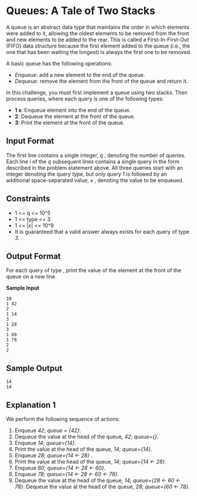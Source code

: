 # Queues: A Tale of Two Stacks

A queue is an abstract data type that maintains the order in which elements were added to it, allowing the oldest elements to be removed from the front and new elements to be added to the rear. This is called a First-In-First-Out (FIFO) data structure because the first element added to the queue (i.e., the one that has been waiting the longest) is always the first one to be removed.

A basic queue has the following operations:

* *Enqueue*: add a new element to the end of the queue.
* *Dequeue*: remove the element from the front of the queue and return it.

In this challenge, you must first implement a queue using two stacks. Then process  queries, where each query is one of the following types:

* **1 x**: Enqueue element  into the end of the queue.
* **2**: Dequeue the element at the front of the queue.
* **3**: Print the element at the front of the queue.

## Input Format

The first line contains a single integer, *q* , denoting the number of queries. 
Each line *i* of the *q* subsequent lines contains a single query in the form described in the problem statement above. All three queries start with an integer denoting the query *type*, but only query *1* is followed by an additional space-separated value, *x* , denoting the value to be enqueued.

## Constraints

* 1 <= q <= 10^5
* 1 <= type <= 3
* 1 <= |x| <= 10^9
* It is guaranteed that a valid answer always exists for each query of type *3*.

## Output Format

For each query of type , print the value of the element at the front of the queue on a new line.

**Sample Input**

```
10
1 42
2
1 14
3
1 28
3
1 60
1 78
2
2
```

## Sample Output

```
14
14
```

## Explanation 1

We perform the following sequence of actions:

1. Enqueue *42*; *queue = {42}*.
2. Dequeue the value at the head of the queue, *42*; *queue={}*.
3. Enqueue *14*; *queue={14}*.
4. Print the value at the head of the queue, *14*; *queue={14}*.
5. Enqueue *28*; *queue={14 <- 28}* .
6. Print the value at the head of the queue, *14*; *queue={14 <- 28}*.
7. Enqueue *60*; *queue={14 <- 28 <- 60}*.
8. Enqueue *78*; *queue={14 <- 28 <- 60 <- 78}*.
9. Dequeue the value at the head of the queue, *14*; *queue={28 <- 60 <- 78}*.
Dequeue the value at the head of the queue, *28*; *queue={60 <- 78}*.